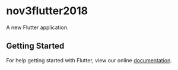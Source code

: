 # nov3flutter2018

A new Flutter application.

## Getting Started

For help getting started with Flutter, view our online
[documentation](https://flutter.io/).
